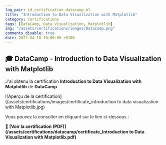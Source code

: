 ```yaml
---
lng_pair: id_certification_datacamp_ml
title: "Introduction to Data Visualization with Matplotlib"
category: Certifications
tags: [DataCamp, Data Visualization, Matplotlib]
img: "/assets/certifications/images/Datacamp.png"
comments_disable: true
date: 2022-04-10 10:00:00 +0100
---
```


## 🎓 DataCamp - Introduction to Data Visualization with Matplotlib

J'ai obtenu la certification **Introduction to Data Visualization with Matplotlib** de **DataCamp**.

![Aperçu de la certification](/assets/certifications/images/certificate_introduction to data visualization with Matplotlib.jpg)  

Vous pouvez la consulter en cliquant sur le lien ci-dessous :

📜 **[Voir la certification (PDF)](/assets/certifications/datacamp/certificate_Introduction to Data Visualization with Matplotlib.pdf)** 
